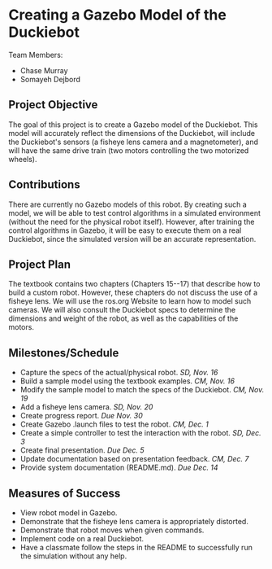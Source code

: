 # Creating a Gazebo Model of the Duckiebot

Team Members:
- Chase Murray
- Somayeh Dejbord


## Project Objective
The goal of this project is to create a Gazebo model of the Duckiebot. This model will accurately reflect the dimensions of the Duckiebot, will include the Duckiebot's sensors (a fisheye lens camera and a magnetometer), and will have the same drive train (two motors controlling the two motorized wheels).


## Contributions
There are currently no Gazebo models of this robot.  By creating such a model, we will be able to test control algorithms in a simulated environment (without the need for the physical robot itself).  However, after training the control algorithms in Gazebo, it will be easy to execute them on a real Duckiebot, since the simulated version will be an accurate representation.


## Project Plan
The textbook contains two chapters (Chapters 15--17) that describe how to build a custom robot.
However, these chapters do not discuss the use of a fisheye lens.  We will use the ros.org Website to learn how to model such cameras.
We will also consult the Duckiebot specs to determine the dimensions and weight of the robot, as well as the capabilities of the motors.


## Milestones/Schedule
- Capture the specs of the actual/physical robot.  *SD, Nov. 16*
- Build a sample model using the textbook examples. *CM, Nov. 16*
- Modify the sample model to match the specs of the Duckiebot.  *CM, Nov. 19*
- Add a fisheye lens camera. *SD, Nov. 20*
- Create progress report.  *Due Nov. 30*
- Create Gazebo .launch files to test the robot.  *CM, Dec. 1*
- Create a simple controller to test the interaction with the robot. *SD, Dec. 3*
- Create final presentation.  *Due Dec. 5*
- Update documentation based on presentation feedback. *CM, Dec. 7*
- Provide system documentation (README.md).  *Due Dec. 14*




## Measures of Success
- View robot model in Gazebo.
- Demonstrate that the fisheye lens camera is appropriately distorted.
- Demonstrate that robot moves when given commands.
- Implement code on a real Duckiebot.
- Have a classmate follow the steps in the README to successfully run the simulation without any help.





